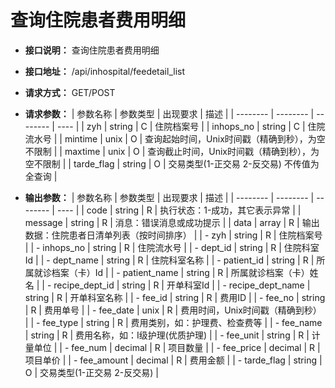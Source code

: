 # 查询住院患者费用明细

- **接口说明：** 查询住院患者费用明细
- **接口地址：** /api/inhospital/feedetail_list
- **请求方式：** GET/POST
- **请求参数：**
    | 参数名称 | 参数类型 | 出现要求 | 描述 |
    | -------- | -------- | -------- | ---- |
    | zyh | string | C | 住院档案号 |
    | inhops_no | string | C | 住院流水号 |
    | mintime | unix | O | 查询起始时间，Unix时间戳（精确到秒），为空不限制  |
    | maxtime | unix | O | 查询截止时间，Unix时间戳（精确到秒），为空不限制  |
    | tarde_flag | string | O | 交易类型(1-正交易 2-反交易) 不传值为全查询  |

- **输出参数：**
    | 参数名称 | 参数类型 | 出现要求 | 描述 |
    | -------- | -------- | -------- | ---- |
    | code | string | R | 执行状态：1-成功，其它表示异常 |
    | message | string | R | 消息：错误消息或成功提示 |
    | data | array | R | 输出数据：住院患者日清单列表（按时间排序） |
    | - zyh | string | R | 住院档案号 |
    | - inhops_no | string | R | 住院流水号 |
    | - dept_id | string | R | 住院科室Id |
    | - dept_name | string | R | 住院科室名称 |
    | - patient_id | string | R | 所属就诊档案（卡）Id |
    | - patient_name | string | R | 所属就诊档案（卡）姓名 |
    | - recipe_dept_id | string | R | 开单科室Id |
    | - recipe_dept_name | string | R | 开单科室名称 |
    | - fee_id | string | R | 费用ID |
    | - fee_no | string | R | 费用单号 |
    | - fee_date | unix | R | 费用时间，Unix时间戳（精确到秒） |
    | - fee_type | string | R | 费用类别，如：护理费、检查费等 |
    | - fee_name | string | R | 费用名称，如：Ⅰ级护理(优质护理) |
    | - fee_unit | string | R | 计量单位 |
    | - fee_num | decimal | R | 项目数量 |
    | - fee_price | decimal | R | 项目单价 |
    | - fee_amount | decimal | R | 费用金额 |
    | - tarde_flag | string | O | 交易类型(1-正交易 2-反交易) |